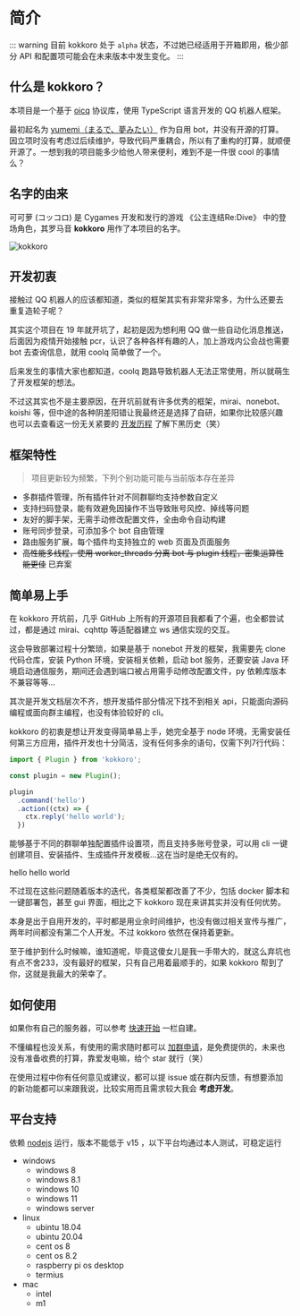 # 简介

::: warning
目前 kokkoro 处于 `alpha` 状态，不过她已经适用于开箱即用，极少部分 API 和配置项可能会在未来版本中发生变化。
:::

## 什么是 kokkoro？

本项目是一个基于 [oicq](https://github.com/takayama-lily/oicq) 协议库，使用 TypeScript 语言开发的 QQ 机器人框架。

最初起名为 [yumemi（まるで、夢みたい）](https://github.com/dcyuki/yumemi_bot) 作为自用 bot，并没有开源的打算。因立项时没有考虑过后续维护，导致代码严重耦合，所以有了重构的打算，就顺便开源了。一想到我的项目能多少给他人带来便利，难到不是一件很 cool 的事情么？

## 名字的由来

可可萝 (コッコロ) 是 Cygames 开发和发行的游戏 《公主连结Re:Dive》 中的登场角色，其罗马音 **kokkoro** 用作了本项目的名字。

![kokkoro](/images/kokkoro.png)

## 开发初衷

接触过 QQ 机器人的应该都知道，类似的框架其实有非常非常多，为什么还要去重复造轮子呢？  

其实这个项目在 19 年就开坑了，起初是因为想利用 QQ 做一些自动化消息推送，后面因为疫情开始接触 pcr，认识了各种各样有趣的人，加上游戏内公会战也需要 bot 去查询信息，就用 coolq 简单做了一个。

后来发生的事情大家也都知道，coolq 跑路导致机器人无法正常使用，所以就萌生了开发框架的想法。

不过这其实也不是主要原因，在开坑前就有许多优秀的框架，mirai、nonebot、koishi 等，但中途的各种阴差阳错让我最终还是选择了自研，如果你比较感兴趣也可以去查看这一份无关紧要的 [开发历程](/about/history) 了解下黑历史（笑）

## 框架特性

> 项目更新较为频繁，下列个别功能可能与当前版本存在差异  

+ 多群插件管理，所有插件针对不同群聊均支持参数自定义
+ 支持扫码登录，能有效避免因操作不当导致账号风控、掉线等问题
+ 友好的脚手架，无需手动修改配置文件，全由命令自动构建
+ 账号同步登录，可添加多个 bot 自由管理
+ 路由服务扩展，每个插件均支持独立的 web 页面及页面服务
+ ~~高性能多线程，使用 worker_threads 分离 bot 与 plugin 线程，密集运算性能更佳~~ 已弃案

## 简单易上手

在 kokkoro 开坑前，几乎 GitHub 上所有的开源项目我都看了个遍，也全都尝试过，都是通过 mirai、cqhttp 等适配器建立 ws 通信实现的交互。

这会导致部署过程十分繁琐，如果是基于 nonebot 开发的框架，我需要先 clone 代码仓库，安装 Python 环境，安装相关依赖，启动 bot 服务，还要安装 Java 环境启动通信服务，期间还会遇到端口被占用需手动修改配置文件，py 依赖库版本不兼容等等...

其次是开发文档层次不齐，想开发插件部分情况下找不到相关 api，只能面向源码编程或面向群主编程，也没有体验较好的 cli。

kokkoro 的初衷是想让开发变得简单易上手，她完全基于 node 环境，无需安装任何第三方应用，插件开发也十分简洁，没有任何多余的语句，仅需下列7行代码：

```typescript
import { Plugin } from 'kokkoro';

const plugin = new Plugin();

plugin
  .command('hello')
  .action((ctx) => {
    ctx.reply('hello world');
  })
```

能够基于不同的群聊单独配置插件设置项，而且支持多账号登录，可以用 cli 一键创建项目、安装插件、生成插件开发模板...这在当时是绝无仅有的。

<ChatPanel>
  <ChatMessage id="2225151531">hello</ChatMessage>
  <ChatMessage id="709289491">hello world</ChatMessage>
</ChatPanel>

不过现在这些问题随着版本的迭代，各类框架都改善了不少，包括 docker 脚本和一键部署包，甚至 gui 界面，相比之下 kokkoro 现在来讲其实并没有任何优势。

本身是出于自用开发的，平时都是用业余时间维护，也没有做过相关宣传与推广，两年时间都没有第二个人开发。不过 kokkoro 依然在保持着更新。

至于维护到什么时候嘛，谁知道呢，毕竟这傻女儿是我一手带大的，就这么弃坑也有点不舍233，没有最好的框架，只有自己用着最顺手的，如果 kokkoro 帮到了你，这就是我最大的荣幸了。

## 如何使用

如果你有自己的服务器，可以参考 [快速开始](/guide/quick-start) 一栏自建。

不懂编程也没关系，有使用的需求随时都可以 [加群申请](https://jq.qq.com/?_wv=1027&k=3hcWCnhq)，是免费提供的，未来也没有准备收费的打算，靠爱发电嘛，给个 star 就行（笑）

在使用过程中你有任何意见或建议，都可以提 issue 或在群内反馈，有想要添加的新功能都可以来跟我说，比较实用而且需求较大我会 **考虑开发**。

## 平台支持

依赖 [nodejs](https://nodejs.org/zh-cn/) 运行，版本不能低于 v15 ，以下平台均通过本人测试，可稳定运行

- windows
  + windows 8
  + windows 8.1
  + windows 10
  + windows 11
  + windows server
- linux
  + ubintu 18.04
  + ubintu 20.04
  + cent os 8
  + cent os 8.2
  + raspberry pi os desktop
  + termius
- mac
  + intel
  + m1
